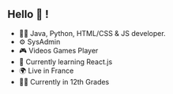 ## Hello 👋 !
- 👨‍💻 Java, Python, HTML/CSS & JS developer.
- ⚙️ SysAdmin
- 🎮 Videos Games Player
- 🌱 Currently learning React.js
- 🌍 Live in France
- 👨‍🎓 Currently in 12th Grades

<!--
**imimet/imimet** is a ✨ _special_ ✨ repository because its `README.md` (this file) appears on your GitHub profile.

Here are some ideas to get you started:

- 🔭 I’m currently working on ...
- 🌱 I’m currently learning ...
- 👯 I’m looking to collaborate on ...
- 🤔 I’m looking for help with ...
- 💬 Ask me about ...
- 📫 How to reach me: ...
- 😄 Pronouns: ...
- ⚡ Fun fact: ...
-->
